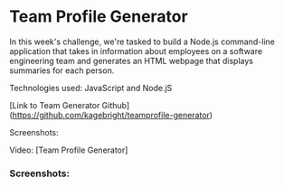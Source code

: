 # Team Profile Generator

In this week's challenge, we're tasked to build a Node.js command-line application that takes in information about employees on a software engineering team and generates an HTML webpage that displays summaries for each person.

Technologies used: JavaScript and Node.jS

[Link to Team Generator Github] (https://github.com/kagebright/teamprofile-generator)

Screenshots:


Video: [Team Profile Generator]

### Screenshots: 